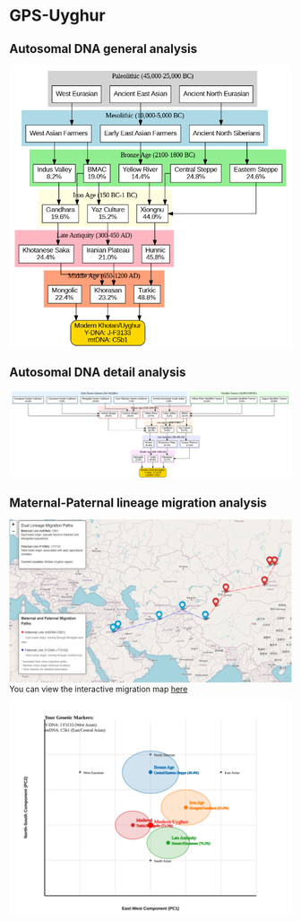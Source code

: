 # GPS-Uyghur

## Autosomal DNA general analysis

![Alt text](ancestry_diagram.png)

## Autosomal DNA detail analysis
![Alt text](detailed_ancestry_diagram.png)

## Maternal-Paternal lineage migration analysis
![Alt text](migration.png)
You can view the interactive migration map [here](https://github.com/Yusuprozimemet/GPS-Uyghur/blob/main/dual_lineage_migration_map.html)

![Alt text](genetic-pca.svg)


